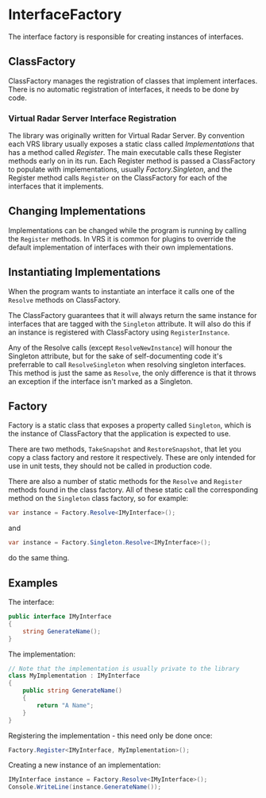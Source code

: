 # InterfaceFactory
The interface factory is responsible for creating instances of interfaces.

## ClassFactory
ClassFactory manages the registration of classes that implement interfaces. There
is no automatic registration of interfaces, it needs to be done by code.

### Virtual Radar Server Interface Registration

The library was originally written for Virtual Radar Server. By convention each VRS
library usually exposes a static class called *Implementations* that has a method
called *Register*. The main executable calls these Register methods early on in its
run. Each Register method is passed a ClassFactory to populate with implementations,
usually *Factory.Singleton*, and the Register method calls `Register` on the
ClassFactory for each of the interfaces that it implements.

## Changing Implementations
Implementations can be changed while the program is running by calling the `Register`
methods. In VRS it is common for plugins to override the default implementation of
interfaces with their own implementations.

## Instantiating Implementations

When the program wants to instantiate an interface it calls one of the `Resolve`
methods on ClassFactory.

The ClassFactory guarantees that it will always return the same instance for
interfaces that are tagged with the `Singleton` attribute. It will also do this
if an instance is registered with ClassFactory using `RegisterInstance`.

Any of the Resolve calls (except `ResolveNewInstance`) will honour the Singleton
attribute, but for the sake of self-documenting code it's preferrable to call
`ResolveSingleton` when resolving singleton interfaces. This method is just the
same as `Resolve`, the only difference is that it throws an exception if the interface
isn't marked as a Singleton.

## Factory
Factory is a static class that exposes a property called `Singleton`, which is
the instance of ClassFactory that the application is expected to use.

There are two methods, `TakeSnapshot` and `RestoreSnapshot`, that let you
copy a class factory and restore it respectively. These are only intended for use
in unit tests, they should not be called in production code.

There are also a number of static methods for the `Resolve` and `Register` methods
found in the class factory. All of these static call the corresponding method on
the `Singleton` class factory, so for example:

```c#
var instance = Factory.Resolve<IMyInterface>();
```

and

```c#
var instance = Factory.Singleton.Resolve<IMyInterface>();
```

do the same thing.

## Examples
The interface:
```c#
public interface IMyInterface
{
    string GenerateName();
}
```

The implementation:
```c#
// Note that the implementation is usually private to the library
class MyImplementation : IMyInterface
{
    public string GenerateName()
    {
        return "A Name";
    }
}
```

Registering the implementation - this need only be done once:
```c#
Factory.Register<IMyInterface, MyImplementation>();
```

Creating a new instance of an implementation:
```c#
IMyInterface instance = Factory.Resolve<IMyInterface>();
Console.WriteLine(instance.GenerateName());
```
